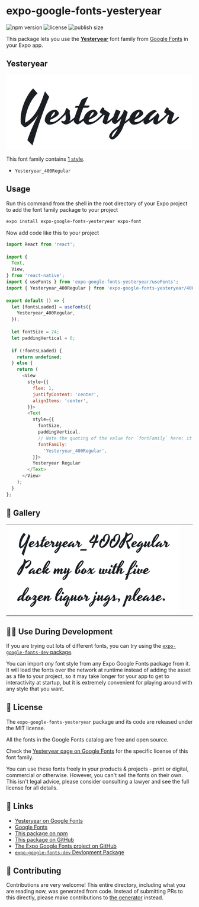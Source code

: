# expo-google-fonts-yesteryear

![npm version](https://flat.badgen.net/npm/v/expo-google-fonts-yesteryear)
![license](https://flat.badgen.net/github/license/expo/google-fonts)
![publish size](https://flat.badgen.net/packagephobia/install/expo-google-fonts-yesteryear)

This package lets you use the [**Yesteryear**](https://fonts.google.com/specimen/Yesteryear) font family from [Google Fonts](https://fonts.google.com/) in your Expo app.

## Yesteryear

![Yesteryear](./font-family.png)

This font family contains [1 style](#-gallery).

- `Yesteryear_400Regular`

## Usage

Run this command from the shell in the root directory of your Expo project to add the font family package to your project
```sh
expo install expo-google-fonts-yesteryear expo-font
```

Now add code like this to your project
```js
import React from 'react';

import {
  Text,
  View,
} from 'react-native';
import { useFonts } from 'expo-google-fonts-yesteryear/useFonts';
import { Yesteryear_400Regular } from 'expo-google-fonts-yesteryear/400Regular';

export default () => {
  let [fontsLoaded] = useFonts({
    Yesteryear_400Regular,
  });

  let fontSize = 24;
  let paddingVertical = 6;

  if (!fontsLoaded) {
    return undefined;
  } else {
    return (
      <View
        style={{
          flex: 1,
          justifyContent: 'center',
          alignItems: 'center',
        }}>
        <Text
          style={{
            fontSize,
            paddingVertical,
            // Note the quoting of the value for `fontFamily` here; it expects a string!
            fontFamily:
              'Yesteryear_400Regular',
          }}>
          Yesteryear Regular
        </Text>
      </View>
    );
  }
};

```

## 🔡 Gallery


||||
|-|-|-|
|![Yesteryear_400Regular](.//400Regular/Yesteryear_400Regular.ttf.png)||||


## 👩‍💻 Use During Development

If you are trying out lots of different fonts, you can try using the [`expo-google-fonts-dev` package](https://github.com/freeboub/google-fonts/tree/master/font-packages/dev#readme).

You can import *any* font style from any Expo Google Fonts package from it. It will load the fonts
over the network at runtime instead of adding the asset as a file to your project, so it may take longer
for your app to get to interactivity at startup, but it is extremely convenient
for playing around with any style that you want.

## 📖 License

The `expo-google-fonts-yesteryear` package and its code are released under the MIT license.

All the fonts in the Google Fonts catalog are free and open source.

Check the [Yesteryear page on Google Fonts](https://fonts.google.com/specimen/Yesteryear) for the specific license of this font family.

You can use these fonts freely in your products & projects - print or digital, commercial or otherwise. However, you can't sell the fonts on their own. This isn't legal advice, please consider consulting a lawyer and see the full license for all details.

## 🔗 Links

- [Yesteryear on Google Fonts](https://fonts.google.com/specimen/Yesteryear)
- [Google Fonts](https://fonts.google.com/)
- [This package on npm](https://www.npmjs.com/package/expo-google-fonts-yesteryear)
- [This package on GitHub](https://github.com/freeboub/google-fonts/tree/master/font-packages/yesteryear)
- [The Expo Google Fonts project on GitHub](https://github.com/freeboub/google-fonts)
- [`expo-google-fonts-dev` Devlopment Package](https://github.com/freeboub/google-fonts/tree/master/font-packages/dev)

## 🤝 Contributing

Contributions are very welcome! This entire directory, including what you are reading now, was generated from code. Instead of submitting PRs to this directly, please make contributions to [the generator](https://github.com/freeboub/google-fonts/tree/master/packages/generator) instead.
